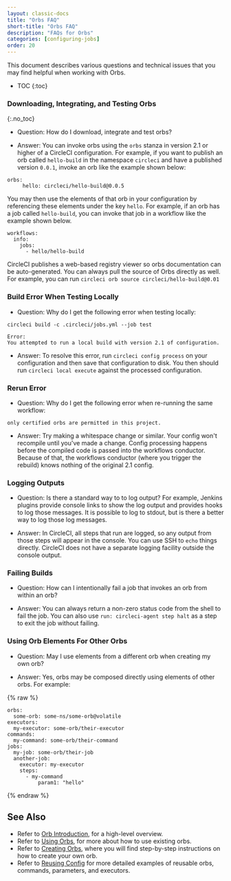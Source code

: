 ```yaml
---
layout: classic-docs
title: "Orbs FAQ"
short-title: "Orbs FAQ"
description: "FAQs for Orbs"
categories: [configuring-jobs]
order: 20
---
```


This document describes various questions and technical issues that you may find helpful when working with Orbs.

* TOC
{:toc}

### Downloading, Integrating, and Testing Orbs
{:.no_toc}

* Question: How do I download, integrate and test orbs?

* Answer: You can invoke orbs using the `orbs` stanza in version 2.1 or higher of a CircleCI configuration. For example, if you want to publish an orb called  `hello-build` in the namespace `circleci` and have a published version `0.0.1`, invoke an orb like the example shown below:

```
orbs:
     hello: circleci/hello-build@0.0.5
```

You may then use the elements of that orb in your configuration by referencing these elements under the key `hello`. For example, if an orb has a job called `hello-build`, you can invoke that job in a workflow like the example shown below.

```
workflows:
  info:
    jobs:
      - hello/hello-build
```

CircleCI publishes a web-based registry viewer so orbs documentation can be auto-generated. You can always pull the source of Orbs directly as well. For example, you can run `circleci orb source circleci/hello-build@0.01`

### Build Error When Testing Locally

* Question: Why do I get the following error when testing locally:

```
circleci build -c .circleci/jobs.yml --job test
```

```
Error:
You attempted to run a local build with version 2.1 of configuration.
```

* Answer: To resolve this error, run `circleci config process` on your configuration and then save that configuration to disk. You then should run `circleci local execute` against the processed configuration.

### Rerun Error

* Question: Why do I get the following error when re-running the same workflow:

```
only certified orbs are permitted in this project.
```

* Answer: Try making a whitespace change or similar. Your config won't recompile until you've made a change. Config processing happens before the compiled code is passed into the workflows conductor. Because of that, the workflows conductor (where you trigger the rebuild) knows nothing of the original 2.1 config.

<!---
### Environment Variables Not Being Passed at Runtime

Occasionally, when you try to convert a configuration to a 2.0 compatible format, environment variables may not be passed at runtime. For example, if you create a simple configuration in your GitHub repository (for example `https://github.com/yourusername/circle-auto/blob/master/.circleci/echo.yml`) and then call the config using:

```export AUTO_FILE=/Users/yourusername/Desktop/apkpure_app_887.apk
export AUTO_DIR=.
circleci build -c .circleci/echo.yml --job test
```

The config shows:

```#!bin/bash -eo pipefail
echo file $(AUTO_FILE) dir $(AUTO_DIR)
file directlySuccess!
```
Upon execution, you may see the following response:

.circleci/echo.yml

```version: 2
jobs:
  build:
    docker:
    - image: circleci/openjdk:8-jdk
    steps:
    - checkout
  test:
    docker:
    - image: circleci/openjdk:8-jdk
    environment:
    - TERM: dumb
    steps:
    - checkout
    - run:
        command: "echo file ${AUTO_FILE} dir ${AUTO_DIR}"
workflows:
  version: 2
  workflow:
    jobs:
    - build
    - test```

yourusername/circle-autoAdded by GitHub
```
--->

### Logging Outputs

* Question: Is there a standard way to to log output? For example, Jenkins plugins provide console links to show the log output and provides hooks to log those messages. It is possible to log to stdout, but is there a better way to log those log messages.

* Answer: In CircleCI, all steps that run are logged, so any output from those steps will appear in the console. You can use SSH to `echo` things directly. CircleCI does not have a separate logging facility outside the console output.

### Failing Builds

* Question: How can I intentionally fail a job that invokes an orb from within an orb?

* Answer: You can always return a non-zero status code from the shell to fail the job. You can also use `run: circleci-agent step halt` as a step to exit the job without failing.

### Using Orb Elements For Other Orbs

* Question: May I use elements from a different orb when creating my own orb?

* Answer: Yes, orbs may be composed directly using elements of other orbs. For example:

{% raw %}
```
orbs:
  some-orb: some-ns/some-orb@volatile
executors:
  my-executor: some-orb/their-executor
commands:
  my-command: some-orb/their-command
jobs:
  my-job: some-orb/their-job
  another-job:
    executor: my-executor
    steps:
      - my-command
          param1: "hello"
```
{% endraw %}

## See Also
- Refer to [Orb Introduction]({{site.baseurl}}/2.0/orb-intro/), for a high-level overview.
- Refer to [Using Orbs]({{site.baseurl}}/2.0/using-orbs/), for more about how to use existing orbs.
- Refer to [Creating Orbs]({{site.baseurl}}/2.0/creating-orbs/), where you will find step-by-step instructions on how to create your own orb.
- Refer to [Reusing Config]({{site.baseurl}}/2.0/reusing-config/) for more detailed examples of reusable orbs, commands, parameters, and executors.

